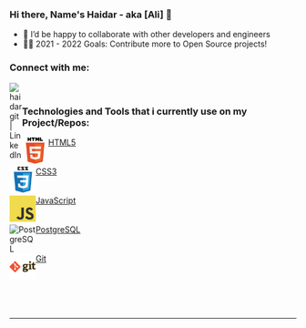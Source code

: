  
 ### Hi there, Name's Haidar - aka [Ali] 👋

- 👯 I’d be happy to collaborate with other developers and engineers
- 👏🏼 2021 - 2022 Goals: Contribute more to Open Source projects!

### Connect with me:

[<img align="left" alt="haidargit | LinkedIn" width="22px" src="https://cdn.jsdelivr.net/npm/simple-icons@v3/icons/linkedin.svg" />][linkedin]

<br /> 

### Technologies and Tools that i currently use on my Project/Repos:

[<img align="left" alt="HTML5" width="46px" src="https://raw.githubusercontent.com/github/explore/80688e429a7d4ef2fca1e82350fe8e3517d3494d/topics/html/html.png" />HTML5 <br/><br/><br/>][wikiHtml]
[<img align="left" alt="CSS3" width="46px" src="https://raw.githubusercontent.com/github/explore/80688e429a7d4ef2fca1e82350fe8e3517d3494d/topics/css/css.png" />CSS3 <br/><br/><br/>][wikiCss3]
[<img align="left" alt="JavaScript" width="46px" src="https://raw.githubusercontent.com/github/explore/80688e429a7d4ef2fca1e82350fe8e3517d3494d/topics/javascript/javascript.png" />JavaScript <br/><br/><br/>][js]
[<img align="left" alt="PostgreSQL" width="46px" src="https://avatars0.githubusercontent.com/u/177543?s=200&v=4" /> PostgreSQL <br/><br/><br/>][postgre]
[<img align="left" alt="Git" width="46px" src="https://raw.githubusercontent.com/github/explore/80688e429a7d4ef2fca1e82350fe8e3517d3494d/topics/git/git.png" />Git <br/><br/><br/>][git]

<br />
<br />

---

[linkedin]: https://linkedin.com/in/haidarali96
[wikiHtml]: https://id.wikipedia.org/wiki/HTML5
[wikiCss3]: https://id.wikipedia.org/wiki/CSS_3
[js]: www.javascript.com
[postgre]: https://www.postgresql.org
[git]: https://git-scm.com

